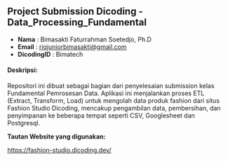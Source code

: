 ## Project Submission Dicoding - Data_Processing_Fundamental

- **Nama**        : Bimasakti Faturrahman Soetedjo, Ph.D
- **Email**       : riqjuniorbimasakti@gmail.com
- **DicodingID**  : Bimatech

#### **Deskripsi:**

Repositori ini dibuat sebagai bagian dari penyelesaian submission kelas Fundamental Pemrosesan Data. Aplikasi ini menjalankan proses ETL (Extract, Transform, Load) untuk mengolah data produk fashion dari situs Fashion Studio Dicoding, mencakup pengambilan data, pembersihan, dan penyimpanan ke beberapa tempat seperti CSV, Googlesheet dan Postgresql.

**Tautan Website yang digunakan:**

https://fashion-studio.dicoding.dev/


